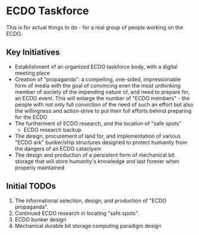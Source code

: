 # ECDO Taskforce

This is for actual things to do - for a real group of people working on the ECDO.

## Key Initiatives

- Establishment of an organized ECDO taskforce body, with a digital meeting place
- Creation of "propaganda": a compelling, one-sided, impressionable form of media with the goal of convincing even the most unthinking member of society of the impending nature of, and need to prepare for, an ECDO event. This will enlarge the number of "ECDO members" - the people with not only full conviction of the need of such an effort but also the willingness and action-drive to put their full efforts behind preparing for the ECDO
- The furtherment of ECDO research, and the location of "safe spots"
	- ECDO research backup
- The design, procurement of land for, and implementation of various "ECDO ark" bunker/ship structures designed to protect humanity from the dangers of an ECDO cataclysm
- The design and production of a persistent form of mechanical bit storage that will store humanity's knowledge and last forever when properly maintained

## Initial TODOs

1. The informational selection, design, and production of "ECDO propaganda".
2. Continued ECDO research in locating "safe spots".
3. ECDO bunker design
4. Mechanical durable bit storage computing paradigm design